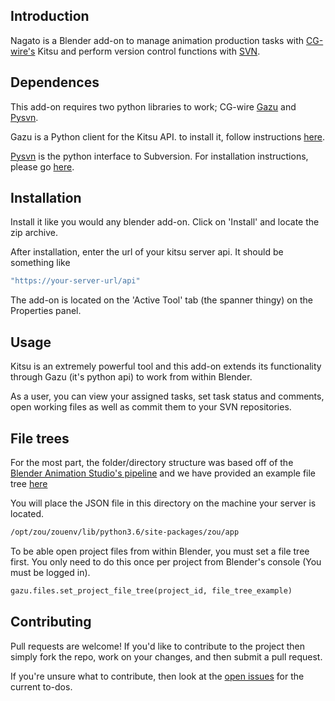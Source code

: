 ## Introduction

Nagato is a Blender add-on to manage animation production tasks with [CG-wire's](https://www.cg-wire.com/) Kitsu and perform version control functions with [SVN](https://subversion.apache.org/).

## Dependences

This add-on requires two python libraries to work; CG-wire [Gazu](https://github.com/cgwire/gazu) and [Pysvn](https://pysvn.sourceforge.io/).

Gazu is a Python client for the Kitsu API. to install it, follow instructions [here](https://github.com/cgwire/gazu).

[Pysvn](https://pysvn.sourceforge.io/) is the python interface to Subversion. For installation instructions, please go [here](https://pysvn.sourceforge.io/downloads.html).


## Installation

Install it like you would any blender add-on. Click on 'Install' and locate the zip archive. 

After installation, enter the url of your kitsu server api. It should be something like 

```bash
"https://your-server-url/api"
```



The add-on is located on the 'Active Tool' tab (the spanner thingy) on the Properties panel.

## Usage
Kitsu is an extremely powerful tool and this add-on extends its functionality through Gazu (it's python api) to work from within Blender.

As a user, you can view your assigned tasks, set task status and  comments, open working files as well as commit them to your SVN repositories.

## File trees
For the most part, the folder/directory structure was based off of the [Blender Animation Studio's pipeline](https://youtu.be/aR3yNNGK_sc?t=439) and we have provided an example file tree [here](https://github.com/eaxum/nagato/blob/master/file_tree_example.json)

You will place the JSON file in this directory on the machine your server is located. 

```bash
/opt/zou/zouenv/lib/python3.6/site-packages/zou/app
```
To be able open project files from within Blender, you must set a file tree first. You only need to do this once per project from Blender's console (You must be logged in).

```python
gazu.files.set_project_file_tree(project_id, file_tree_example)
```




## Contributing
Pull requests are welcome! If you'd like to contribute to the project then simply fork the repo, work on your changes, and then submit a pull request. 

If you're unsure what to contribute, then look at the [open issues](https://github.com/eaxum/nagato/issues) for the current to-dos.
